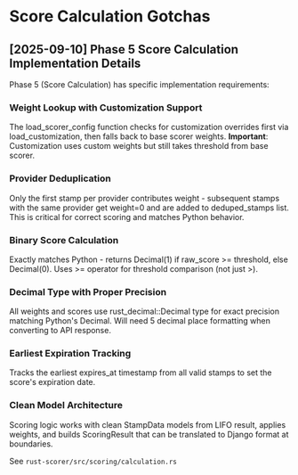 # Score Calculation Gotchas

## [2025-09-10] Phase 5 Score Calculation Implementation Details

Phase 5 (Score Calculation) has specific implementation requirements:

### Weight Lookup with Customization Support
The load_scorer_config function checks for customization overrides first via load_customization, then falls back to base scorer weights. **Important**: Customization uses custom weights but still takes threshold from base scorer.

### Provider Deduplication
Only the first stamp per provider contributes weight - subsequent stamps with the same provider get weight=0 and are added to deduped_stamps list. This is critical for correct scoring and matches Python behavior.

### Binary Score Calculation
Exactly matches Python - returns Decimal(1) if raw_score >= threshold, else Decimal(0). Uses >= operator for threshold comparison (not just >).

### Decimal Type with Proper Precision
All weights and scores use rust_decimal::Decimal type for exact precision matching Python's Decimal. Will need 5 decimal place formatting when converting to API response.

### Earliest Expiration Tracking
Tracks the earliest expires_at timestamp from all valid stamps to set the score's expiration date.

### Clean Model Architecture
Scoring logic works with clean StampData models from LIFO result, applies weights, and builds ScoringResult that can be translated to Django format at boundaries.

See `rust-scorer/src/scoring/calculation.rs`
